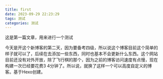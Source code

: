 ```yaml
---
title: first
date: 2023-09-29 22:23:29
tags: 测试
categories: 测试
---
```


这是第一篇文章，用来进行一个测试



今天是开这个新博客的第二天，因为要备考四级，所以说这个博客目前这个简单的样子就可以了，后续在去添加一些东西，同时也基本不会更新什么东西。这个网站目前还没有对外开放，除了飞行棋的那个，因为之前的博客访问速度有点慢，现在构建一次已经要花费3 4分钟了。所以说，就换了这样一个可以高度自定义的博客。基于Hexo创建。
